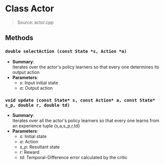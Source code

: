 # Class Actor
> Source: actor.cpp
## Methods
### ``double selectAction (const State *s, Action *a)``
* **Summary**:  
  Iterates over the actor's policy learners so that every one determines its output action  
* **Parameters**:  
  * _s_: Input initial state
  * _a_: Output action
### ``void update (const State* s, const Action* a, const State* s_p, double r, double td)``
* **Summary**:  
  Iterates over all the actor's policy learners so that every one learns from an experience tuple {s,a,s_p,r,td}  
* **Parameters**:  
  * _s_: Initial state
  * _a_: Action
  * _s_p_: Resultant state
  * _r_: Reward
  * _td_: Temporal-Difference error calculated by the critic
